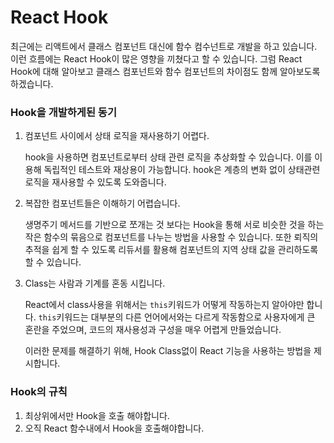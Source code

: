 # React Hook

최근에는 리액트에서 클래스 컴포넌트 대신에 함수 컴수넌트로 개발을 하고 있습니다. 이런 흐름에는 React Hook이 많은 영향을 끼쳤다고 할 수 있습니다. 그럼 React Hook에 대해 알아보고 클래스 컴포넌트와 함수 컴포넌트의 차이점도 함께 알아보도록 하겠습니다.

### Hook을 개발하게된 동기

1. 컴포넌트 사이에서 상태 로직을 재사용하기 어렵다.

   hook을 사용하면 컴포넌트로부터 상태 관련 로직을 추상화할 수 있습니다. 이를 이용해 독립적인 테스트와 재상용이 가능합니다. hook은 계층의 변화 없이 상태관련 로직을 재사용할 수 있도록 도와줍니다.

2. 복잡한 컴포넌트들은 이해하기 어렵습니다.

   생명주기 메서드를 기반으로 쪼개는 것 보다는 Hook을 통해 서로 비슷한 것을 하는 작은 함수의 묶음으로 컴포넌트를 나누는 방법을 사용할 수 있습니다. 또한 뢰직의 추적을 쉽게 할 수 있도록 리듀서를 활용해 컴포넌트의 지역 상태 값을 관리하도록 할 수 있습니다.

3. Class는 사람과 기계를 혼동 시킵니다.

   React에서  class사용을 위해서는 `this`키워드가 어떻게 작동하는지 알아야만 합니다. `this`키워드는 대부분의 다른 언어에서와는 다르게 작동함으로 사용자에게 큰 혼란을 주었으며, 코드의 재사용성과 구성을 매우 어렵게 만들었습니다.

   이러한 문제를 해결하기 위해, Hook Class없이 React 기능을 사용하는 방법을 제시합니다.

### Hook의 규칙

1. 최상위에서만 Hook을 호출 해야합니다.
2. 오직 React 함수내에서 Hook을 호출해야합니다.